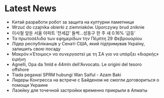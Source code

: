 # Latest News
-  Китай разработи робот за защита на културни паметници
-  Wrzuć do czajnika obierki z ziemniaków. Uporczywy brud zniknie
-  이사철 앞둔 서울 아파트 ‘전세값’ 들썩…성동구 한 주 새 0.16% ‘급등’
-  Τα πρωτοσέλιδα των εφημερίδων την Πέμπτη 29 Φεβρουαρίου
-  Лідер республіканців у Сенаті США, який підтримував Україну, залишить свою посаду
-  Μακρόν:«Έτοιμος» να συνεργαστεί με τη ΣΑ για να υπάρξει «διαρκής» ειρήνη
-  Agnelli, Opa da 1mld e 44mln dell'Avvocato. Le origini del tesoro offshore
-  Tiada pegawai SPRM hubungi Wan Saiful - Azam Baki
-  Лидеры Конгресса на встрече с Байденом не смогли договориться о помощи Украине
-  Лазейку для точечной застройки временно прикрыли в Алматы
